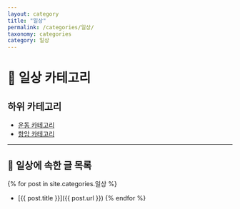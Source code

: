 ```yaml
---
layout: category
title: "일상"
permalink: /categories/일상/
taxonomy: categories
category: 일상
---
```


# 🏡 일상 카테고리

## 하위 카테고리
- [운동 카테고리](/categories/일상/운동/)
- [항암 카테고리](/categories/일상/항암/)

---

## 📝 일상에 속한 글 목록

{% for post in site.categories.일상 %}
- [{{ post.title }}]({{ post.url }})
{% endfor %}
